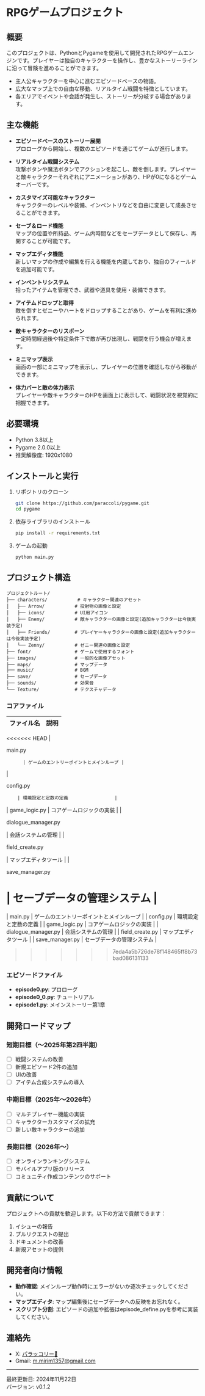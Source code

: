 # RPGゲームプロジェクト

## 概要
このプロジェクトは、PythonとPygameを使用して開発されたRPGゲームエンジンです。プレイヤーは独自のキャラクターを操作し、豊かなストーリーラインに沿って冒険を進めることができます。

- 主人公キャラクターを中心に進むエピソードベースの物語。
- 広大なマップ上での自由な移動、リアルタイム戦闘を特徴としています。
- 各エリアでイベントや会話が発生し、ストーリーが分岐する場合があります。

## 主な機能
- **エピソードベースのストーリー展開**  
  プロローグから開始し、複数のエピソードを通じてゲームが進行します。

- **リアルタイム戦闘システム**  
  攻撃ボタンや魔法ボタンでアクションを起こし、敵を倒します。プレイヤーと敵キャラクターそれぞれにアニメーションがあり、HPが0になるとゲームオーバーです。

- **カスタマイズ可能なキャラクター**  
  キャラクターのレベルや装備、インベントリなどを自由に変更して成長させることができます。

- **セーブ＆ロード機能**  
  マップの位置や所持品、ゲーム内時間などをセーブデータとして保存し、再開することが可能です。

- **マップエディタ機能**  
  新しいマップの作成や編集を行える機能を内蔵しており、独自のフィールドを追加可能です。

- **インベントリシステム**  
  拾ったアイテムを管理でき、武器や道具を使用・装備できます。

- **アイテムドロップと取得**  
  敵を倒すとゼニーやハートをドロップすることがあり、ゲームを有利に進められます。

- **敵キャラクターのリスポーン**  
  一定時間経過後や特定条件下で敵が再び出現し、戦闘を行う機会が増えます。

- **ミニマップ表示**  
  画面の一部にミニマップを表示し、プレイヤーの位置を確認しながら移動ができます。

- **体力バーと敵の体力表示**  
  プレイヤーや敵キャラクターのHPを画面上に表示して、戦闘状況を視覚的に把握できます。

## 必要環境
- Python 3.8以上  
- Pygame 2.0.0以上  
- 推奨解像度: 1920x1080

## インストールと実行

1. リポジトリのクローン
    ```sh
    git clone https://github.com/paraccoli/pygame.git
    cd pygame
    ```

2. 依存ライブラリのインストール
    ```sh
    pip install -r requirements.txt
    ```

3. ゲームの起動
    ```sh
    python main.py
    ```

## プロジェクト構造
```
プロジェクトルート/
├── characters/           # キャラクター関連のアセット
│   ├── Arrow/           # 投射物の画像と設定
│   ├── icons/           # UI用アイコン
│   ├── Enemy/           # 敵キャラクターの画像と設定(追加キャラクターは今後実装予定)
│   ├── Friends/         # プレイヤーキャラクターの画像と設定(追加キャラクターは今後実装予定)
│   └── Zenny/           # ゼニー関連の画像と設定
├── font/                # ゲームで使用するフォント
├── images/              # 一般的な画像アセット
├── maps/                # マップデータ
├── music/               # BGM
├── save/                # セーブデータ
├── sounds/              # 効果音
└── Texture/             # テクスチャデータ
```

### コアファイル
| ファイル名       | 説明                        |
|------------------|-----------------------------|
<<<<<<< HEAD
| 

main.py

          | ゲームのエントリーポイントとメインループ |
| 

config.py

        | 環境設定と定数の定義                 |
| game_logic.py    | コアゲームロジックの実装             |
| 

dialogue_manager.py

 | 会話システムの管理              |
| 

field_create.py

  | マップエディタツール                 |
| 

save_manager.py

  | セーブデータの管理システム            |
=======
| main.py | ゲームのエントリーポイントとメインループ |
| config.py | 環境設定と定数の定義                 |
| game_logic.py    | コアゲームロジックの実装      |
| dialogue_manager.py | 会話システムの管理              |
| field_create.py | マップエディタツール                 |
| save_manager.py | セーブデータの管理システム            |
>>>>>>> 7eda4a5b726de78f148465ff8b73bad086131133

### エピソードファイル
- **episode0.py**: プロローグ  
- **episode0_0.py**: チュートリアル  
- **episode1.py**: メインストーリー第1章  

## 開発ロードマップ
### 短期目標（〜2025年第2四半期）
- [ ] 戦闘システムの改善  
- [ ] 新規エピソード2件の追加  
- [ ] UIの改善  
- [ ] アイテム合成システムの導入

### 中期目標（2025年〜2026年）
- [ ] マルチプレイヤー機能の実装  
- [ ] キャラクターカスタマイズの拡充  
- [ ] 新しい敵キャラクターの追加

### 長期目標（2026年〜）
- [ ] オンラインランキングシステム  
- [ ] モバイルアプリ版のリリース  
- [ ] コミュニティ作成コンテンツのサポート

## 貢献について
プロジェクトへの貢献を歓迎します。以下の方法で貢献できます：

1. イシューの報告  
2. プルリクエストの提出  
3. ドキュメントの改善  
4. 新規アセットの提供  

## 開発者向け情報
- **動作確認**: メインループ動作時にエラーがないか逐次チェックしてください。
- **マップエディタ**: マップ編集後にセーブデータへの反映をお忘れなく。
- **スクリプト分割**: エピソードの追加や拡張はepisode_define.pyを参考に実装してください。

## 連絡先
- X: [パラッコリー🥦](https://x.com/Paraccoli)  
- Gmail: m.mirim1357@gmail.com  

---
最終更新日: 2024年11月22日  
バージョン: v0.1.2
```
